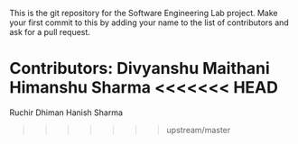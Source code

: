 This is the git repository for the Software Engineering Lab project. Make your 
first commit to this by adding your name to the list of contributors and ask for
a pull request.

Contributors:
Divyanshu Maithani
Himanshu Sharma
<<<<<<< HEAD
=======
Ruchir Dhiman
Hanish Sharma
>>>>>>> upstream/master
